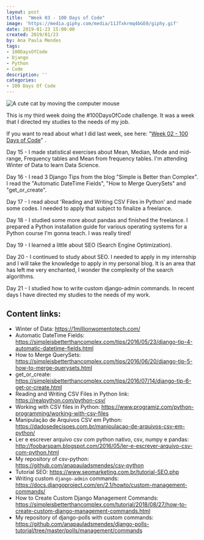 ```yaml
---
layout: post
title:  "Week 03 - 100 Days of Code"
image: 'https://media.giphy.com/media/11JTxkrmq4bGE0/giphy.gif'
date: 2019-01-23 15:00:00
created: 2019/01/23
by: Ana Paula Mendes
tags:
- 100DaysOfCode
- Django
- Python
- Code
description: ''
categories:
- 100 Days Of Code
---
```


![A cute cat by moving the computer mouse](https://media.giphy.com/media/11JTxkrmq4bGE0/giphy.gif)

This is my third week doing the #100DaysOfCode challenge. It was a week that I directed my studies to the needs of my job.

If you want to read about what I did last week, see here: "[Week 02 - 100 Days of Code](https://anapauladsmendes.github.io/week-02-100-days-of-code/)" .

Day 15 - I made statistical exercises about Mean, Median, Mode and mid-range, Frequency tables and Mean from frequency tables. I'm attending Winter of Data to learn Data Science.

Day 16 - I read 3 Django Tips from the blog "Simple is Better than Complex". I read the "Automatic DateTime Fields", "How to Merge QuerySets" and "get_or_create".

Day 17 - I read about 'Reading and Writing CSV Files in Python' and made some codes. I needed to apply that subject to finalize a freelance.

Day 18 - I studied some more about pandas and finished the freelance. I prepared a Python installation guide for various operating systems for a Python course I'm gonna teach. I was really tired!

Day 19 - I learned a little about SEO (Search Engine Optimization).

Day 20 - I continued to study about SEO. I needed to apply in my internship and I will take the knowledge to apply in my personal blog. It is an area that has left me very enchanted, I wonder the complexity of the search algorithms.

Day 21 - I studied how to write custom django-admin commands. In recent days I have directed my studies to the needs of my work.

## Content links:

- Winter of Data: https://1millionwomentotech.com/
- Automatic DateTime Fields: https://simpleisbetterthancomplex.com/tips/2016/05/23/django-tip-4-automatic-datetime-fields.html
- How to Merge QuerySets: https://simpleisbetterthancomplex.com/tips/2016/06/20/django-tip-5-how-to-merge-querysets.html
- get_or_create: https://simpleisbetterthancomplex.com/tips/2016/07/14/django-tip-6-get-or-create.html
- Reading and Writing CSV Files in Python link: https://realpython.com/python-csv/
- Working with CSV files in Python: https://www.programiz.com/python-programming/working-with-csv-files
- Manipulação de Arquivos CSV em Python: https://dadosedecisoes.com.br/manipulacao-de-arquivos-csv-em-python/
- Ler e escrever arquivo csv com python nativo, csv, numpy e pandas: http://foobarspam.blogspot.com/2016/05/ler-e-escrever-arquivo-csv-com-python.html
- My repository of csv-python: https://github.com/anapauladsmendes/csv-python
- Tutorial SEO: https://www.seomarketing.com.br/tutorial-SEO.php
- Writing custom  `django-admin`  commands: https://docs.djangoproject.com/en/2.1/howto/custom-management-commands/
- How to Create Custom Django Management Commands: https://simpleisbetterthancomplex.com/tutorial/2018/08/27/how-to-create-custom-django-management-commands.html
- My repository of django-polls with custom commands: https://github.com/anapauladsmendes/django-polls-tutorial/tree/master/polls/management/commands

